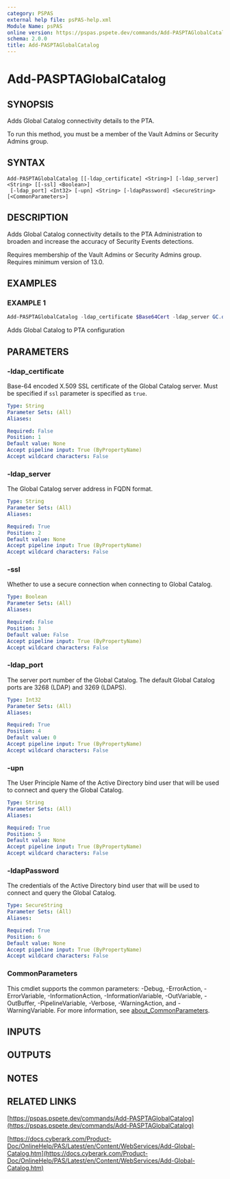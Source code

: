 ```yaml
---
category: PSPAS
external help file: psPAS-help.xml
Module Name: psPAS
online version: https://pspas.pspete.dev/commands/Add-PASPTAGlobalCatalog
schema: 2.0.0
title: Add-PASPTAGlobalCatalog
---
```


# Add-PASPTAGlobalCatalog

## SYNOPSIS

Adds Global Catalog connectivity details to the PTA.

To run this method, you must be a member of the Vault Admins or Security Admins group.

## SYNTAX

```
Add-PASPTAGlobalCatalog [[-ldap_certificate] <String>] [-ldap_server] <String> [[-ssl] <Boolean>]
 [-ldap_port] <Int32> [-upn] <String> [-ldapPassword] <SecureString> [<CommonParameters>]
```

## DESCRIPTION
Adds Global Catalog connectivity details to the PTA Administration to broaden and increase the accuracy of Security Events detections.

Requires membership of the Vault Admins or Security Admins group.
Requires minimum version of 13.0.

## EXAMPLES

### EXAMPLE 1
```powershell
Add-PASPTAGlobalCatalog -ldap_certificate $Base64Cert -ldap_server GC.domain.com -ssl $true -ldap_port 3269 -upn user@domain.com -ldapPassword $SecureString
```

Adds Global Catalog to PTA configuration

## PARAMETERS

### -ldap_certificate
Base-64 encoded X.509 SSL certificate of the Global Catalog server.
Must be specified if `ssl` parameter is specified as `true`.

```yaml
Type: String
Parameter Sets: (All)
Aliases:

Required: False
Position: 1
Default value: None
Accept pipeline input: True (ByPropertyName)
Accept wildcard characters: False
```

### -ldap_server
The Global Catalog server address in FQDN format.

```yaml
Type: String
Parameter Sets: (All)
Aliases:

Required: True
Position: 2
Default value: None
Accept pipeline input: True (ByPropertyName)
Accept wildcard characters: False
```

### -ssl
Whether to use a secure connection when connecting to Global Catalog.

```yaml
Type: Boolean
Parameter Sets: (All)
Aliases:

Required: False
Position: 3
Default value: False
Accept pipeline input: True (ByPropertyName)
Accept wildcard characters: False
```

### -ldap_port
The server port number of the Global Catalog. The default Global Catalog ports are 3268 (LDAP) and 3269 (LDAPS).

```yaml
Type: Int32
Parameter Sets: (All)
Aliases:

Required: True
Position: 4
Default value: 0
Accept pipeline input: True (ByPropertyName)
Accept wildcard characters: False
```

### -upn
The User Principle Name of the Active Directory bind user that will be used to connect and query the Global Catalog.

```yaml
Type: String
Parameter Sets: (All)
Aliases:

Required: True
Position: 5
Default value: None
Accept pipeline input: True (ByPropertyName)
Accept wildcard characters: False
```

### -ldapPassword
The credentials of the Active Directory bind user that will be used to connect and query the Global Catalog.

```yaml
Type: SecureString
Parameter Sets: (All)
Aliases:

Required: True
Position: 6
Default value: None
Accept pipeline input: True (ByPropertyName)
Accept wildcard characters: False
```

### CommonParameters
This cmdlet supports the common parameters: -Debug, -ErrorAction, -ErrorVariable, -InformationAction, -InformationVariable, -OutVariable, -OutBuffer, -PipelineVariable, -Verbose, -WarningAction, and -WarningVariable. For more information, see [about_CommonParameters](http://go.microsoft.com/fwlink/?LinkID=113216).

## INPUTS

## OUTPUTS

## NOTES

## RELATED LINKS

[https://pspas.pspete.dev/commands/Add-PASPTAGlobalCatalog](https://pspas.pspete.dev/commands/Add-PASPTAGlobalCatalog)

[https://docs.cyberark.com/Product-Doc/OnlineHelp/PAS/Latest/en/Content/WebServices/Add-Global-Catalog.htm](https://docs.cyberark.com/Product-Doc/OnlineHelp/PAS/Latest/en/Content/WebServices/Add-Global-Catalog.htm)